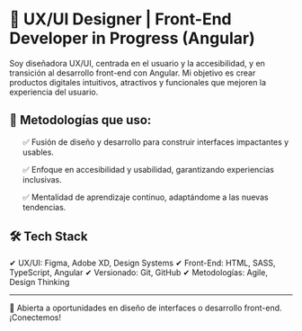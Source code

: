 <h1>🚀 UX/UI Designer | Front-End Developer in Progress (Angular)</h1>
Soy diseñadora UX/UI, centrada en el usuario y la accesibilidad, y en transición al desarrollo front-end con Angular. Mi objetivo es crear productos digitales intuitivos, atractivos y funcionales que mejoren la experiencia del usuario.

<h2>🔹 Metodologías que uso:</h2>

  <ul>✅ Fusión de diseño y desarrollo para construir interfaces impactantes y usables.</ul>
  <ul>✅ Enfoque en accesibilidad y usabilidad, garantizando experiencias inclusivas.</ul>
  <ul>✅ Mentalidad de aprendizaje continuo, adaptándome a las nuevas tendencias.</ul>





<h2>🛠 Tech Stack</h2>
✔ UX/UI: Figma, Adobe XD, Design Systems
✔ Front-End: HTML, SASS, TypeScript, Angular
✔ Versionado: Git, GitHub
✔ Metodologías: Agile, Design Thinking
<hr>
📩 Abierta a oportunidades en diseño de interfaces o desarrollo front-end. ¡Conectemos!

<!--
**bertapasamontes/bertapasamontes** is a ✨ _special_ ✨ repository because its `README.md` (this file) appears on your GitHub profile.

Here are some ideas to get you started:

- 🔭 I’m currently working on ...
- 🌱 I’m currently learning ...
- 👯 I’m looking to collaborate on ...
- 🤔 I’m looking for help with ...
- 💬 Ask me about ...
- 📫 How to reach me: ...
- 😄 Pronouns: ...
- ⚡ Fun fact: ...
-->
